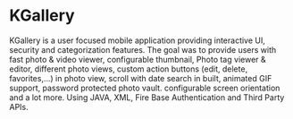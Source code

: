# KGallery
KGallery is a user focused mobile application providing interactive UI, security and categorization features. The goal was to provide users with fast photo & video viewer, configurable thumbnail, Photo tag viewer & editor, different photo views, custom action buttons (edit, delete, favorites,...) in photo view, scroll with date search in built, animated GIF support, password protected photo vault. configurable screen orientation and a lot more. Using JAVA, XML, Fire Base Authentication and Third Party APIs.
